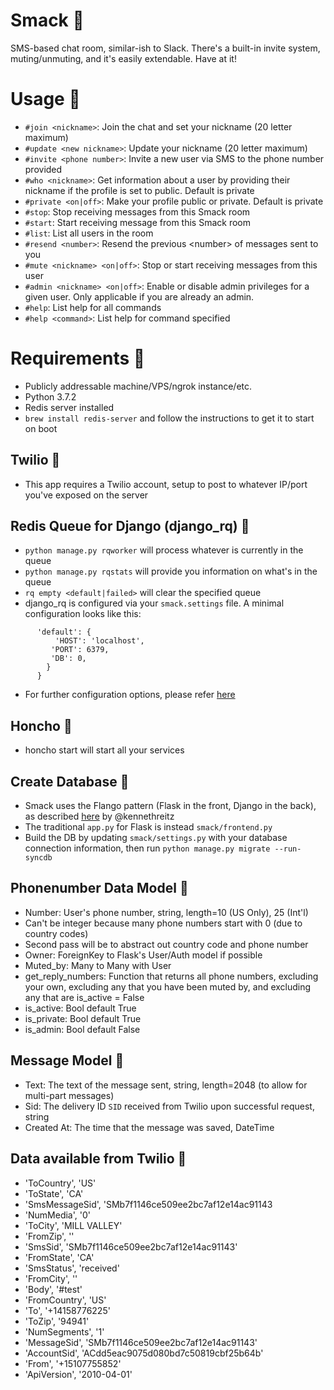 # Smack 💬
SMS-based chat room, similar-ish to Slack. There's a built-in invite system, muting/unmuting, and it's easily extendable. Have at it!

# Usage 💬
* `#join <nickname>`: Join the chat and set your nickname (20 letter maximum)
* `#update <new nickname>`: Update your nickname (20 letter maximum)
* `#invite <phone number>`: Invite a new user via SMS to the phone number provided
* `#who <nickname>`: Get information about a user by providing their nickname if the profile is set to public. Default is private
* `#private <on|off>`: Make your profile public or private. Default is private
* `#stop`: Stop receiving messages from this Smack room
* `#start`: Start receiving message from this Smack room
* `#list`: List all users in the room
* `#resend <number>`: Resend the previous \<number> of messages sent to you
* `#mute <nickname> <on|off>`: Stop or start receiving messages from this user
* `#admin <nickname> <on|off>`: Enable or disable admin privileges for a given user. Only applicable if you are already an admin.
* `#help`: List help for all commands
* `#help <command>`: List help for command specified

# Requirements 💬
* Publicly addressable machine/VPS/ngrok instance/etc.
* Python 3.7.2
* Redis server installed
 * `brew install redis-server` and follow the instructions to get it to start on boot
 
## Twilio 💬
* This app requires a Twilio account, setup to post to whatever IP/port you've exposed on the server

## Redis Queue for Django (django_rq) 💬
* `python manage.py rqworker` will process whatever is currently in the queue
* `python manage.py rqstats` will provide you information on what's in the queue
* `rq empty <default|failed>` will clear the specified queue
* django_rq is configured via your `smack.settings` file. A minimal configuration looks like this:
  
```    RQ_QUEUES = {
      'default': {
          'HOST': 'localhost',
         'PORT': 6379,
         'DB': 0,
        }
      }
```
* For further configuration options, please refer [here](https://github.com/rq/django-rq#support-for-django-redis-and-django-redis-cache)

## Honcho 💬
* honcho start will start all your services

## Create Database 💬
 * Smack uses the Flango pattern (Flask in the front, Django in the back), as described [here](https://github.com/kennethreitz/flango) by @kennethreitz
 * The traditional `app.py` for Flask is instead `smack/frontend.py`
 * Build the DB by updating `smack/settings.py` with your database connection information, then run `python manage.py migrate --run-syncdb`

## Phonenumber Data Model 💬
* Number: User's phone number, string, length=10 (US Only), 25 (Int'l)
 * Can't be integer because many phone numbers start with 0 (due to country codes)
 * Second pass will be to abstract out country code and phone number
* Owner: ForeignKey to Flask's User/Auth model if possible
* Muted_by: Many to Many with User
* get\_reply\_numbers: Function that returns all phone numbers, excluding your own, excluding any that you have been muted by, and excluding any that are is_active = False
* is_active: Bool default True
* is_private: Bool default True
* is_admin: Bool default False

## Message Model 💬
 * Text: The text of the message sent, string, length=2048 (to allow for multi-part messages)
 * Sid: The delivery ID `SID` received from Twilio upon successful request, string
 * Created At: The time that the message was saved, DateTime

## Data available from Twilio 💬
 * 'ToCountry', 'US'
 * 'ToState', 'CA'
 * 'SmsMessageSid', 'SMb7f1146ce509ee2bc7af12e14ac91143
 * 'NumMedia', '0'
 * 'ToCity', 'MILL VALLEY'
 * 'FromZip', ''
 * 'SmsSid', 'SMb7f1146ce509ee2bc7af12e14ac91143'
 * 'FromState', 'CA'
 * 'SmsStatus', 'received'
 * 'FromCity', ''
 * 'Body', '#test'
 * 'FromCountry', 'US'
 * 'To', '+14158776225'
 * 'ToZip', '94941'
 * 'NumSegments', '1'
 * 'MessageSid', 'SMb7f1146ce509ee2bc7af12e14ac91143'
 * 'AccountSid', 'ACdd5eac9075d080bd7c50819cbf25b64b'
 * 'From', '+15107755852'
 * 'ApiVersion', '2010-04-01'
	